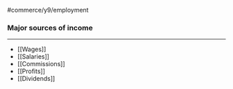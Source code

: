 #commerce/y9/employment 

### Major sources of income
---
- [[Wages]]
- [[Salaries]]
- [[Commissions]]
- [[Profits]]
- [[Dividends]]